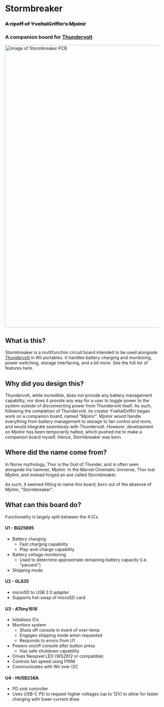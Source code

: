 # Stormbreaker
### ~~A ripoff of YveltalGriffin's Mjolnir~~ 
### A companion board for [Thundervolt](https://github.com/mackieks/thundervolt)

<img width="1918" height="921" alt="image of Stormbreaker PCB" src="https://github.com/user-attachments/assets/dcd86d7f-d9f5-4017-b937-3635f5c9a577" />

## What is this?
Stormbreaker is a multifunction circuit board intended to be used alongside [Thundervolt](https://github.com/mackieks/thundervolt) in Wii portables. It handles battery charging and monitoring, power switching, storage interfacing, and a bit more. See the full list of features here.

## Why did you design this?
Thundervolt, while incredible, does not provide any battery management capability, nor does it provide any way for a user to toggle power to the system outside of disconnecting power from Thundervolt itself. As such, following the completion of Thundervolt, its creator YveltalGriffin began work on a companion board, named "Mjolnir". Mjolnir would handle everything from battery management to storage to fan control and more, and would integrate seamlessly with Thundervolt. However, development on Mjolnir has been temporarily halted, which pushed me to make a companion board myself. Hence, Stormbreaker was born.

## Where did the name come from?
In Norse mythology, Thor is the God of Thunder, and is often seen alongside his hammer, Mjolnir. In the Marvel Cinematic Universe, Thor lost Mjolnir, and instead forged an axe called Stormbreaker. 

As such, it seemed fitting to name this board, born out of the absense of Mjolnir, "Stormbreaker".

## What can this board do?
Functionality is largely split between the 4 ICs.
#### U1 - BQ25895
- Battery charging
  - Fast charging capability
  - Play-and-charge capability
- Battery voltage monitoring
  - Used to determine approximate remaining battery capacity (i.e. "percent")
- Shipping mode
#### U2 - GL835
- microSD to USB 2.0 adapter
- Supports hot-swap of microSD card
#### U3 - ATtiny1616
- Initialises ICs
- Monitors system
  - Shuts off console in event of over-temp
  - Engages shipping mode when requested
  - Responds to errors from U1
- Powers on/off console after button press
  - Has safe shutdown capability
- Drives Neopixel LED (WS2812 or compatible)
- Controls fan speed using PWM
- Communicates with Wii over I2C
#### U4 - HUSB238A
- PD sink controller
- Uses USB-C PD to request higher voltages (up to 12V) to allow for faster charging with lower current draw
